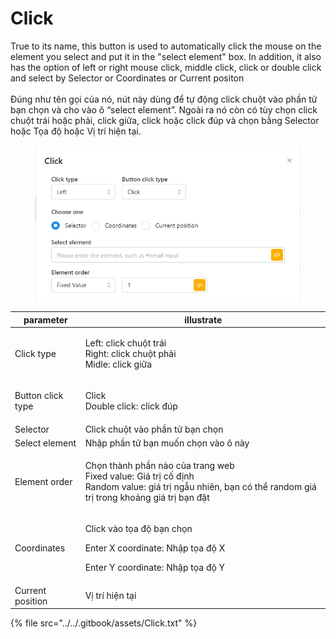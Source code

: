 # Click

True to its name, this button is used to automatically click the mouse on the element you select and put it in the "select element" box. In addition, it also has the option of left or right mouse click, middle click, click or double click and select by Selector or Coordinates or Current positon\
\
Đúng như tên gọi của nó, nút này dùng để tự động click chuột vào phần tử bạn chọn và cho vào ô “select element”. Ngoài ra nó còn có tùy chọn click chuột trái hoặc phải, click giữa, click hoặc click đúp và chọn bằng Selector hoặc Tọa độ hoặc Vị trí hiện tại.



<figure><img src="../../.gitbook/assets/Click.png" alt=""><figcaption></figcaption></figure>



| parameter         | illustrate                                                                                                                                                           |
| ----------------- | -------------------------------------------------------------------------------------------------------------------------------------------------------------------- |
| Click type        | <p>Left: click chuột trái<br>Right: click chuột phải<br>Midle: click giữa</p>                                                                                        |
| Button click type | <p>Click<br>Double click: click đúp</p>                                                                                                                              |
| Selector          | Click chuột vào phần tử bạn chọn                                                                                                                                     |
| Select element    | Nhập phần tử bạn muốn chọn vào ô này                                                                                                                                 |
| Element order     | <p>Chọn thành phần nào của trang web<br>Fixed value: Giá trị cố định<br>Random value: giá trị ngẫu nhiên, bạn có thể random giá trị trong khoảng giá trị bạn đặt</p> |
| Coordinates       | <p>Click vào tọa độ bạn chọn</p><p>Enter X coordinate: Nhập tọa độ X</p><p>Enter Y coordinate: Nhập tọa độ Y</p>                                                     |
| Current position  | Vị trí hiện tại                                                                                                                                                      |



{% file src="../../.gitbook/assets/Click.txt" %}
